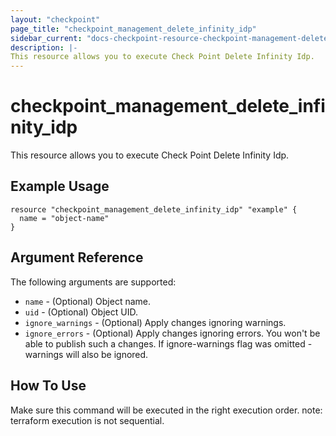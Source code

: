 ```yaml
---
layout: "checkpoint"
page_title: "checkpoint_management_delete_infinity_idp"
sidebar_current: "docs-checkpoint-resource-checkpoint-management-delete-infinity-idp"
description: |-
This resource allows you to execute Check Point Delete Infinity Idp.
---
```


# checkpoint_management_delete_infinity_idp

This resource allows you to execute Check Point Delete Infinity Idp.

## Example Usage


```hcl
resource "checkpoint_management_delete_infinity_idp" "example" {
  name = "object-name"
}
```

## Argument Reference

The following arguments are supported:

* `name` - (Optional) Object name. 
* `uid` - (Optional) Object UID.
* `ignore_warnings` - (Optional) Apply changes ignoring warnings. 
* `ignore_errors` - (Optional) Apply changes ignoring errors. You won't be able to publish such a changes. If ignore-warnings flag was omitted - warnings will also be ignored. 


## How To Use
Make sure this command will be executed in the right execution order. 
note: terraform execution is not sequential.  

